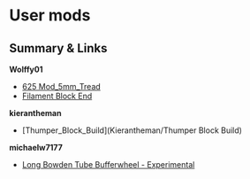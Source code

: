 # User mods

## Summary & Links

**Wolffy01**
* [625 Mod_5mm_Tread](Wolffy01/625_Mod_5mm_Tread)
* [Filament Block End](Wolffy01/Filament_Block_End)

**kierantheman**
* [Thumper_Block_Build](Kierantheman/Thumper Block Build)

**michaelw7177**
* [Long Bowden Tube Bufferwheel - Experimental](michaelw7177/Bufferwheel_Long_Bowden_Experimental)
